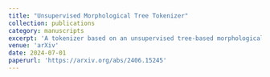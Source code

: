 ```yaml
---
title: "Unsupervised Morphological Tree Tokenizer"
collection: publications
category: manuscripts
excerpt: 'A tokenizer based on an unsupervised tree-based morphological parser.'
venue: 'arXiv'
date: 2024-07-01
paperurl: 'https://arxiv.org/abs/2406.15245'
---
```

